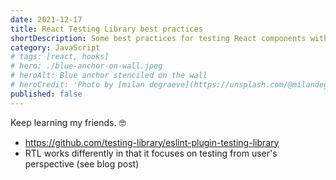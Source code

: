 ```yaml
---
date: 2021-12-17
title: React Testing Library best practices
shortDescription: Some best practices for testing React components with Testing Library based on the ESLint plugin
category: JavaScript
# tags: [react, hooks]
# hero: ./blue-anchor-on-wall.jpeg
# heroAlt: Blue anchor stenciled on the wall
# heroCredit: 'Photo by [milan degraeve](https://unsplash.com/@milandegraeve)'
published: false
---
```


Keep learning my friends. 🤓

- https://github.com/testing-library/eslint-plugin-testing-library
- RTL works differently in that it focuses on testing from user's perspective (see blog post)
